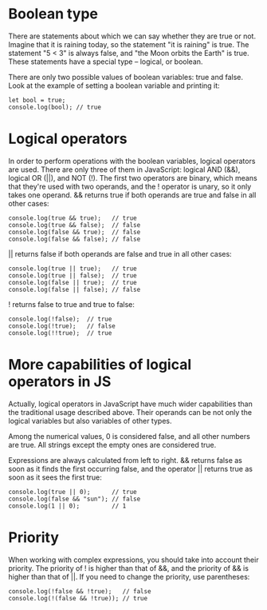 # Boolean type
There are statements about which we can say whether they are true or not. Imagine that it is raining today, so the statement "it is raining" is true. The statement "5 < 3" is always false, and "the Moon orbits the Earth" is true. These statements have a special type – logical, or boolean.

There are only two possible values of boolean variables: true and false. Look at the example of setting a boolean variable and printing it:
```
let bool = true;
console.log(bool); // true
```

# Logical operators
In order to perform operations with the boolean variables, logical operators are used. There are only three of them in JavaScript: logical AND (&&), logical OR (||), and NOT (!). The first two operators are binary, which means that they're used with two operands, and the ! operator is unary, so it only takes one operand. && returns true if both operands are true and false in all other cases:
```
console.log(true && true);   // true
console.log(true && false);  // false
console.log(false && true);  // false
console.log(false && false); // false
```
|| returns false if both operands are false and true in all other cases:
```
console.log(true || true);   // true
console.log(true || false);  // true
console.log(false || true);  // true
console.log(false || false); // false
```
! returns false to true and true to false:
```
console.log(!false);  // true
console.log(!true);   // false
console.log(!!true);  // true
```

# More capabilities of logical operators in JS
Actually, logical operators in JavaScript have much wider capabilities than the traditional usage described above. Their operands can be not only the logical variables but also variables of other types.

Among the numerical values, 0 is considered false, and all other numbers are true. All strings except the empty ones are considered true.

Expressions are always calculated from left to right. && returns false as soon as it finds the first occurring false, and the operator || returns true as soon as it sees the first true:
```
console.log(true || 0);      // true
console.log(false && "sun"); // false
console.log(1 || 0);         // 1
```

# Priority
When working with complex expressions, you should take into account their priority. The priority of ! is higher than that of &&, and the priority of && is higher than that of ||. If you need to change the priority, use parentheses:
```
console.log(!false && !true);   // false
console.log(!(false && !true)); // true
```
